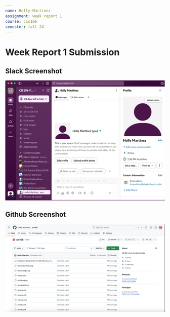 ```yaml
---
name: Holly Martinez
assignment: week report 1
course: cis106
semester: fall 24
---
```


# Week Report 1 Submission

## Slack Screenshot

![slack](slack.png)

## Github Screenshot

![github](github.png)
